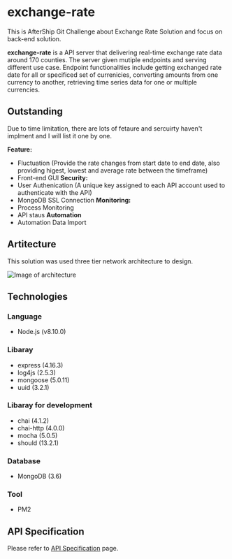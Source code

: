 # exchange-rate
This is AfterShip Git Challenge about Exchange Rate Solution and focus on back-end solution.

**exchange-rate** is a API server that delivering real-time exchange rate data around 170 counties. The server given mutiple endpoints and serving different use case. Endpoint functionalities include getting exchanged rate date for all or specificed set of currenicies, converting amounts from one currency to another, retrieving time series data for one or multiple currencies.

## Outstanding
Due to time limitation, there are lots of fetaure and sercuirty haven't implment and I will list it one by one.

**Feature:**
  - Fluctuation (Provide the rate changes from start date to end date, also providing higest, lowest and average rate between the timeframe)
  - Front-end GUI
**Security:**
  - User Authenication (A unique key assigned to each API account used to authenticate with the API)
  - MongoDB SSL Connection
**Monitoring:**
  - Process Monitoring
  - API staus
**Automation**
  - Automation Data Import
  
## Artitecture
This solution was used three tier network architecture to design.

![Image of architecture](https://image.ibb.co/cXJMH7/image.jpg)

## Technologies
### Language
- Node.js (v8.10.0)
### Libaray
- express (4.16.3)
- log4js (2.5.3)
- mongoose (5.0.11)
- uuid (3.2.1)
### Libaray for development
- chai (4.1.2)
- chai-http (4.0.0)
- mocha (5.0.5)
- should (13.2.1)
### Database
- MongoDB (3.6)
### Tool
- PM2

## API Specification
Please refer to [API Specification](api-spec.md) page.
